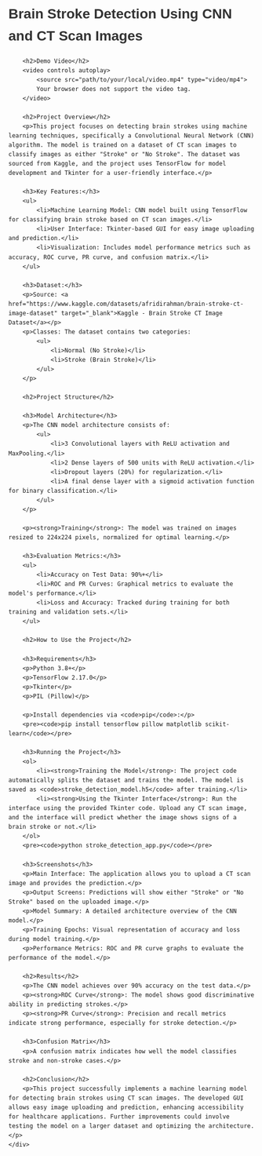 <!DOCTYPE html>
<html lang="en">
<head>
    <meta charset="UTF-8">
    <meta name="viewport" content="width=device-width, initial-scale=1.0">
    <title>Brain Stroke Detection Project</title>
    <style>
        body {
            font-family: Arial, sans-serif;
            line-height: 1.6;
            margin: 20px;
        }
        .container {
            max-width: 1200px;
            margin: auto;
        }
        video {
            width: 100%;
            height: auto;
            display: block;
            margin: 0 auto;
        }
        h1, h2, h3 {
            color: #333;
        }
    </style>
</head>
<body>
    <div class="container">
        <h1>Brain Stroke Detection Using CNN and CT Scan Images</h1>

        <h2>Demo Video</h2>
        <video controls autoplay>
            <source src="path/to/your/local/video.mp4" type="video/mp4">
            Your browser does not support the video tag.
        </video>

        <h2>Project Overview</h2>
        <p>This project focuses on detecting brain strokes using machine learning techniques, specifically a Convolutional Neural Network (CNN) algorithm. The model is trained on a dataset of CT scan images to classify images as either "Stroke" or "No Stroke". The dataset was sourced from Kaggle, and the project uses TensorFlow for model development and Tkinter for a user-friendly interface.</p>

        <h3>Key Features:</h3>
        <ul>
            <li>Machine Learning Model: CNN model built using TensorFlow for classifying brain stroke based on CT scan images.</li>
            <li>User Interface: Tkinter-based GUI for easy image uploading and prediction.</li>
            <li>Visualization: Includes model performance metrics such as accuracy, ROC curve, PR curve, and confusion matrix.</li>
        </ul>

        <h3>Dataset:</h3>
        <p>Source: <a href="https://www.kaggle.com/datasets/afridirahman/brain-stroke-ct-image-dataset" target="_blank">Kaggle - Brain Stroke CT Image Dataset</a></p>
        <p>Classes: The dataset contains two categories:
            <ul>
                <li>Normal (No Stroke)</li>
                <li>Stroke (Brain Stroke)</li>
            </ul>
        </p>

        <h2>Project Structure</h2>

        <h3>Model Architecture</h3>
        <p>The CNN model architecture consists of:
            <ul>
                <li>3 Convolutional layers with ReLU activation and MaxPooling.</li>
                <li>2 Dense layers of 500 units with ReLU activation.</li>
                <li>Dropout layers (20%) for regularization.</li>
                <li>A final dense layer with a sigmoid activation function for binary classification.</li>
            </ul>
        </p>

        <p><strong>Training</strong>: The model was trained on images resized to 224x224 pixels, normalized for optimal learning.</p>

        <h3>Evaluation Metrics:</h3>
        <ul>
            <li>Accuracy on Test Data: 90%+</li>
            <li>ROC and PR Curves: Graphical metrics to evaluate the model's performance.</li>
            <li>Loss and Accuracy: Tracked during training for both training and validation sets.</li>
        </ul>

        <h2>How to Use the Project</h2>

        <h3>Requirements</h3>
        <p>Python 3.8+</p>
        <p>TensorFlow 2.17.0</p>
        <p>Tkinter</p>
        <p>PIL (Pillow)</p>

        <p>Install dependencies via <code>pip</code>:</p>
        <pre><code>pip install tensorflow pillow matplotlib scikit-learn</code></pre>

        <h3>Running the Project</h3>
        <ol>
            <li><strong>Training the Model</strong>: The project code automatically splits the dataset and trains the model. The model is saved as <code>stroke_detection_model.h5</code> after training.</li>
            <li><strong>Using the Tkinter Interface</strong>: Run the interface using the provided Tkinter code. Upload any CT scan image, and the interface will predict whether the image shows signs of a brain stroke or not.</li>
        </ol>
        <pre><code>python stroke_detection_app.py</code></pre>

        <h3>Screenshots</h3>
        <p>Main Interface: The application allows you to upload a CT scan image and provides the prediction.</p>
        <p>Output Screens: Predictions will show either "Stroke" or "No Stroke" based on the uploaded image.</p>
        <p>Model Summary: A detailed architecture overview of the CNN model.</p>
        <p>Training Epochs: Visual representation of accuracy and loss during model training.</p>
        <p>Performance Metrics: ROC and PR curve graphs to evaluate the performance of the model.</p>

        <h2>Results</h2>
        <p>The CNN model achieves over 90% accuracy on the test data.</p>
        <p><strong>ROC Curve</strong>: The model shows good discriminative ability in predicting strokes.</p>
        <p><strong>PR Curve</strong>: Precision and recall metrics indicate strong performance, especially for stroke detection.</p>

        <h3>Confusion Matrix</h3>
        <p>A confusion matrix indicates how well the model classifies stroke and non-stroke cases.</p>

        <h2>Conclusion</h2>
        <p>This project successfully implements a machine learning model for detecting brain strokes using CT scan images. The developed GUI allows easy image uploading and prediction, enhancing accessibility for healthcare applications. Further improvements could involve testing the model on a larger dataset and optimizing the architecture.</p>
    </div>
</body>
</html>

